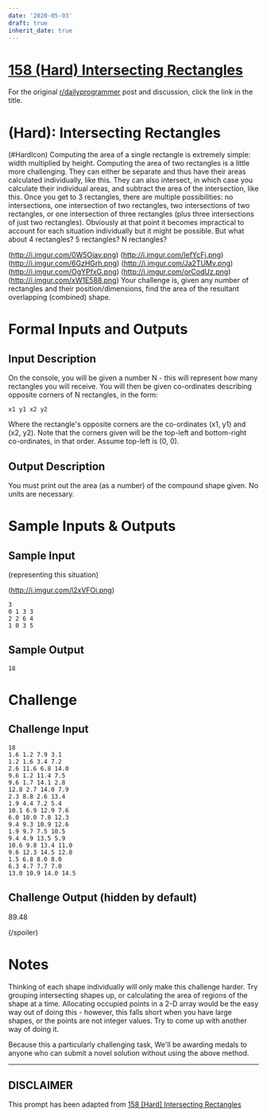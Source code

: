 ```yaml
---
date: '2020-05-03'
draft: true
inherit_date: true
---
```


# [158 (Hard) Intersecting Rectangles](https://www.reddit.com/r/dailyprogrammer/comments/23b1pr/4182014_challenge_158_hard_intersecting_rectangles/)

For the original [r/dailyprogrammer](https://www.reddit.com/r/dailyprogrammer/) post and discussion, click the link in the title.

#  (Hard): Intersecting Rectangles
(#HardIcon)
Computing the area of a single rectangle is extremely simple: width multiplied by height.
Computing the area of two rectangles is a little more challenging. They can either be separate and thus have their areas calculated individually, like this. They can also intersect, in which case you calculate their individual areas, and subtract the area of the intersection, like this.
Once you get to 3 rectangles, there are multiple possibilities: no intersections, one intersection of two rectangles, two intersections of two rectangles, or one intersection of three rectangles (plus three intersections of just two rectangles).
Obviously at that point it becomes impractical to account for each situation individually but it might be possible. But what about 4 rectangles? 5 rectangles? N rectangles?

(http://i.imgur.com/0W5Oiav.png)
(http://i.imgur.com/IefYcFj.png)
(http://i.imgur.com/6GzHGrh.png)
(http://i.imgur.com/Ja2TUMv.png)
(http://i.imgur.com/OgYPfxG.png)
(http://i.imgur.com/orCodUz.png)
(http://i.imgur.com/xW1E588.png)
Your challenge is, given any number of rectangles and their position/dimensions, find the area of the resultant overlapping (combined) shape.

# Formal Inputs and Outputs
## Input Description
On the console, you will be given a number N - this will represent how many rectangles you will receive. You will then be given co-ordinates describing opposite corners of N rectangles, in the form:


```
x1 y1 x2 y2
```
Where the rectangle's opposite corners are the co-ordinates (x1, y1) and (x2, y2).
Note that the corners given will be the top-left and bottom-right co-ordinates, in that order. Assume top-left is (0, 0).

## Output Description
You must print out the area (as a number) of the compound shape given. No units are necessary.

# Sample Inputs & Outputs
## Sample Input
(representing this situation)

(http://i.imgur.com/l2xVFOi.png)

```
3
0 1 3 3
2 2 6 4
1 0 3 5
```
## Sample Output

```
18
```
# Challenge
## Challenge Input

```
18
1.6 1.2 7.9 3.1
1.2 1.6 3.4 7.2
2.6 11.6 6.8 14.0
9.6 1.2 11.4 7.5
9.6 1.7 14.1 2.8
12.8 2.7 14.0 7.9
2.3 8.8 2.6 13.4
1.9 4.4 7.2 5.4
10.1 6.9 12.9 7.6
6.0 10.0 7.8 12.3
9.4 9.3 10.9 12.6
1.9 9.7 7.5 10.5
9.4 4.9 13.5 5.9
10.6 9.8 13.4 11.0
9.6 12.3 14.5 12.8
1.5 6.8 8.0 8.0
6.3 4.7 7.7 7.0
13.0 10.9 14.0 14.5
```
## Challenge Output (hidden by default)
89.48

(/spoiler)
# Notes
Thinking of each shape individually will only make this challenge harder. Try grouping intersecting shapes up, or calculating the area of regions of the shape at a time.
Allocating occupied points in a 2-D array would be the easy way out of doing this - however, this falls short when you have large shapes, or the points are not integer values. Try to come up with another way of doing it.

Because this a particularly challenging task, We'll be awarding medals to anyone who can submit a novel solution without using the above method.


----
## **DISCLAIMER**
This prompt has been adapted from [158 [Hard] Intersecting Rectangles](https://www.reddit.com/r/dailyprogrammer/comments/23b1pr/4182014_challenge_158_hard_intersecting_rectangles/
)
